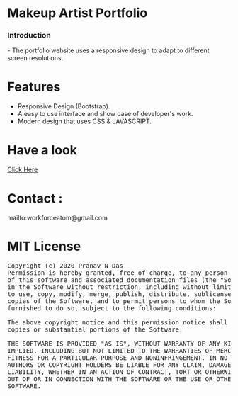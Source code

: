# Makeup Artist Portfolio
<h3>Introduction</h3>
- The portfolio website uses a responsive design to adapt to different screen resolutions.<br>

# Features
- Responsive Design (Bootstrap).
- A easy to use interface and show case of developer's work.
- Modern design that uses CSS & JAVASCRIPT.

# Have a look

<a href="https://www.projectatom.xyz/drish">Click Here</a>
 

# Contact :

 <p>mailto:workforceatom@gmail.com</p>

# MIT License
<pre>Copyright (c) 2020 Pranav N Das
Permission is hereby granted, free of charge, to any person obtaining a copy
of this software and associated documentation files (the "Software"), to deal
in the Software without restriction, including without limitation the rights
to use, copy, modify, merge, publish, distribute, sublicense, and/or sell
copies of the Software, and to permit persons to whom the Software is
furnished to do so, subject to the following conditions:

The above copyright notice and this permission notice shall be included in all
copies or substantial portions of the Software.

THE SOFTWARE IS PROVIDED "AS IS", WITHOUT WARRANTY OF ANY KIND, EXPRESS OR
IMPLIED, INCLUDING BUT NOT LIMITED TO THE WARRANTIES OF MERCHANTABILITY,
FITNESS FOR A PARTICULAR PURPOSE AND NONINFRINGEMENT. IN NO EVENT SHALL THE
AUTHORS OR COPYRIGHT HOLDERS BE LIABLE FOR ANY CLAIM, DAMAGES OR OTHER
LIABILITY, WHETHER IN AN ACTION OF CONTRACT, TORT OR OTHERWISE, ARISING FROM,
OUT OF OR IN CONNECTION WITH THE SOFTWARE OR THE USE OR OTHER DEALINGS IN THE
SOFTWARE.</pre>

